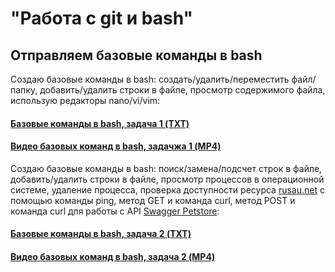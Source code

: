 # "Работа с git и bash"
## Отправляем базовые команды в bash
Создаю базовые команды в bash: создать/удалить/переместить файл/папку, добавить/удалить строки в файле, просмотр содержимого файла, использую редакторы nano/vi/vim:
#### [Базовые команды в bash, задача 1 (TXT)](https://github.com/StanTokarev/git_bash/blob/main/bash1.txt)
#### [Видео базовых команд в bash, задачжа 1 (MP4)](https://github.com/StanTokarev/git_bash/blob/main/%D0%9E%D1%82%D0%BF%D1%80%D0%B0%D0%B2%D0%BB%D1%8F%D0%B5%D0%BC%20%D0%B1%D0%B0%D0%B7%D0%BE%D0%B2%D1%8B%D0%B5%20%D0%BA%D0%BE%D0%BC%D0%B0%D0%BD%D0%B4%D1%8B%20%D0%B2%20bash%20%D0%B7%D0%B0%D0%B4%D0%B0%D1%87%D0%B01.mp4)
Создаю базовые команды в bash: поиск/замена/подсчет строк в файле, добавить/удалить строки в файле, просмотр процессов в операционной системе, удаление процесса, проверка доступности ресурса <a href="https://rusau.net/">rusau.net</a> с помощью команды ping, метод GET и команда curl, метод POST и команда curl для работы с API <a href="https://petstore.swagger.io/">Swagger Petstore</a>:
#### [Базовые команды в bash, задача 2 (TXT)](https://github.com/StanTokarev/git_bash/blob/main/bash2.txt)
#### [Видео базовых команд в bash, задача 2 (MP4)](https://github.com/StanTokarev/git_bash/blob/main/%D0%9E%D1%82%D0%BF%D1%80%D0%B0%D0%B2%D0%BB%D1%8F%D0%B5%D0%BC%20%D0%B1%D0%B0%D0%B7%D0%BE%D0%B2%D1%8B%D0%B5%20%D0%BA%D0%BE%D0%BC%D0%B0%D0%BD%D0%B4%D1%8B%20%D0%B2%20bash%20%D0%B7%D0%B0%D0%B4%D0%B0%D1%87%D0%B02.mp4)
